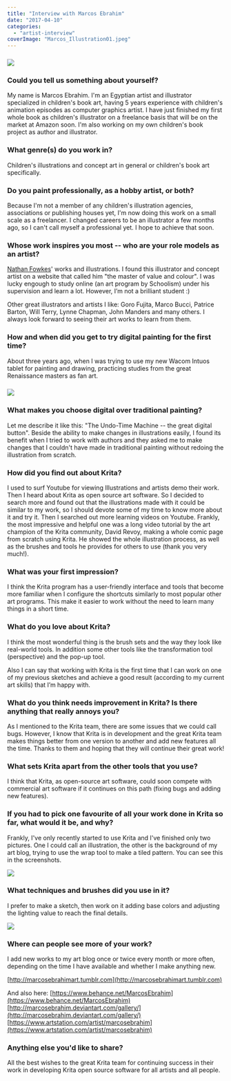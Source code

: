 ```yaml
---
title: "Interview with Marcos Ebrahim"
date: "2017-04-10"
categories: 
  - "artist-interview"
coverImage: "Marcos_Illustration01.jpeg"
---
```


### ![](/images/posts/2017/Marcos_Illustration01.jpeg)

### Could you tell us something about yourself?

My name is Marcos Ebrahim. I'm an Egyptian artist and illustrator specialized in children's book art, having 5 years experience with children's animation episodes as computer graphics artist. I have just finished my first whole book as children's illustrator on a freelance basis that will be on the market at Amazon soon. I'm also working on my own children's book project as author and illustrator.

### What genre(s) do you work in?

Children's illustrations and concept art in general or children's book art specifically.

### Do you paint professionally, as a hobby artist, or both?

Because I'm not a member of any children's illustration agencies, associations or publishing houses yet, I'm now doing this work on a small scale as a freelancer. I changed careers to be an illustrator a few months ago, so I can't call myself a professional yet. I hope to achieve that soon.

### Whose work inspires you most -- who are your role models as an artist?

[Nathan Fowkes](http://nathanfowkesart.com)' works and illustrations. I found this illustrator and concept artist on a website that called him "the master of value and colour". I was lucky engough to study online (an art program by Schoolism) under his supervision and learn a lot. However, I’m not a brilliant student :)

Other great illustrators and artists I like: Goro Fujita, Marco Bucci, Patrice Barton, Will Terry, Lynne Chapman, John Manders and many others. I always look forward to seeing their art works to learn from them.

### How and when did you get to try digital painting for the first time?

About three years ago, when I was trying to use my new Wacom Intuos tablet for painting and drawing, practicing studies from the great Renaissance masters as fan art.

### ![](/images/posts/2017/Palette_Tile_Sreenshot.jpg)

### What makes you choose digital over traditional painting?

Let me describe it like this: "The Undo-Time Machine -- the great digital button". Beside the ability to make changes in illustrations easily, I found its benefit when I tried to work with authors and they asked me to make changes that I couldn't have made in traditional painting without redoing the illustration from scratch.

### How did you find out about Krita?

I used to surf Youtube for viewing Illustrations and artists demo their work. Then I heard about Krita as open source art software. So I decided to search more and found out that the illustrations made with it could be similar to my work, so I should devote some of my time to know more about it and try it. Then I searched out more learning videos on Youtube. Frankly, the most impressive and helpful one was a long video tutorial by the art champion of the Krita community, David Revoy, making a whole comic page from scratch using Krita. He showed the whole illustration process, as well as the brushes and tools he provides for others to use (thank you very much!).

### What was your first impression?

I think the Krita program has a user-friendly interface and tools that become more familiar when I configure the shortcuts similarly to most popular other art programs. This make it easier to work without the need to learn many things in a short time.

### What do you love about Krita?

I think the most wonderful thing is the brush sets and the way they look like real-world tools. In addition some other tools like the transformation tool (perspective) and the pop-up tool.

Also I can say that working with Krita is the first time that I can work on one of my previous sketches and achieve a good result (according to my current art skills) that I’m happy with.

### What do you think needs improvement in Krita? Is there anything that really annoys you?

As I mentioned to the Krita team, there are some issues that we could call bugs. However, I know that Krita is in development and the great Krita team makes things better from one version to another and add new features all the time. Thanks to them and hoping that they will continue their great work!

### What sets Krita apart from the other tools that you use?

I think that Krita, as open-source art software, could soon compete with commercial art software if it continues on this path (fixing bugs and adding new features).

### If you had to pick one favourite of all your work done in Krita so far, what would it be, and why?

Frankly, I've only recently started to use Krita and I've finished only two pictures. One I could call an illustration, the other is the background of my art blog, trying to use the wrap tool to make a tiled pattern. You can see this in the screenshots.

![](/images/posts/2017/BackGround_Palette_Tile_Screen_Shot1.jpg)

### What techniques and brushes did you use in it?

I prefer to make a sketch, then work on it adding base colors and adjusting the lighting value to reach the final details.

![](/images/posts/2017/Marcos_Illustration_Krita_Steps.jpeg)

### Where can people see more of your work?

I add new works to my art blog once or twice every month or more often, depending on the time I have available and whether I make anything new.

[http://marcosebrahimart.tumblr.com](http://marcosebrahimart.tumblr.com)

And also here: [https://www.behance.net/MarcosEbrahim](https://www.behance.net/MarcosEbrahim) [http://marcosebrahim.deviantart.com/gallery/](http://marcosebrahim.deviantart.com/gallery/) [https://www.artstation.com/artist/marcosebrahim](https://www.artstation.com/artist/marcosebrahim)

### Anything else you'd like to share?

All the best wishes to the great Krita team for continuing success in their work in developing Krita open source software for all artists and all people.
